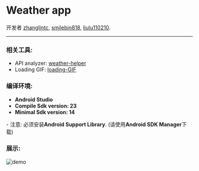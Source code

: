 # Weather app
开发者 [zhanglintc](https://github.com/zhanglintc), [smilebin818](https://github.com/smilebin818),  [liulu110210](https://github.com/liulu110210).

---

### 相关工具:
- API analyzer: [weather-helper](https://github.com/zhanglintc/weather-helper)
- Loading GIF: [loading-GIF](http://zhanglintc.co/JS-Prac/loading/loading)

### 编译环境:
- **Android Studio**
- **Compile Sdk version: 23**
- **Minimal Sdk version: 14**

\- 注意: 必须安装**Android Support Library**. (请使用**Android SDK Manager**下载)

### 展示:
![demo](https://raw.githubusercontent.com/zhanglintc/weather/master/gif/demo.gif)


